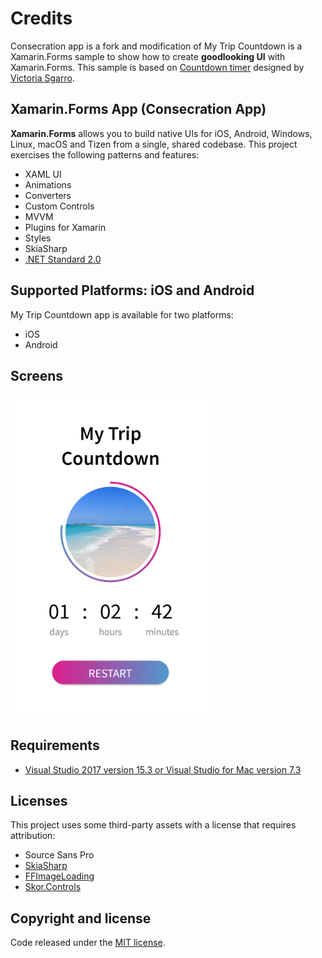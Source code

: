 # Credits

Consecration app is a fork and modification of My Trip Countdown is a Xamarin.Forms sample to show how to create **goodlooking UI** with Xamarin.Forms. This sample is based on [Countdown timer](https://dribbble.com/shots/3580838-Daily-UI-014-Countdown-timer/) designed by [Victoria Sgarro](https://dribbble.com/victoriasgarro).

## Xamarin.Forms App (Consecration App)

**Xamarin.Forms** allows you to build native UIs for iOS, Android, Windows, Linux, macOS and Tizen from a single, shared codebase. This project exercises the following patterns and features:

- XAML UI
- Animations
- Converters
- Custom Controls
- MVVM
- Plugins for Xamarin
- Styles
- SkiaSharp
- [.NET Standard 2.0](https://github.com/dotnet/standard)

## Supported Platforms: iOS and Android

My Trip Countdown app is available for two platforms:

- iOS
- Android

## Screens

<img src="images/MyTripCountdown.png" alt="Consecration" Width="320" />


## Requirements

* [Visual Studio 2017 version 15.3 or Visual Studio for Mac version 7.3](https://www.visualstudio.com/vs/)

## Licenses

This project uses some third-party assets with a license that requires attribution:

- Source Sans Pro
- [SkiaSharp](https://www.nuget.org/packages/SkiaSharp)
- [FFImageLoading](https://github.com/daniel-luberda/FFImageLoading)
- [Skor.Controls](https://github.com/skordesign/SKOR.UI)

## Copyright and license

Code released under the [MIT license](https://opensource.org/licenses/MIT).
